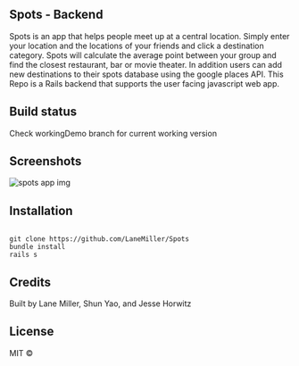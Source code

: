 ## Spots - Backend
Spots is an app that helps people meet up at a central location. Simply enter your location and the locations of your friends and click a destination category. Spots will calculate the average point between your group and find the closest restaurant, bar or movie theater. In addition users can add new destinations to their spots database using the google places API. This Repo is a Rails backend that supports the user facing javascript web app.

## Build status
Check workingDemo branch for current working version

## Screenshots
<img src="spotsApp.png" alt="spots app img">

## Installation
<code>
git clone https://github.com/LaneMiller/Spots
bundle install
rails s
</code>

## Credits
Built by
Lane Miller, Shun Yao, and Jesse Horwitz

## License
MIT ©
